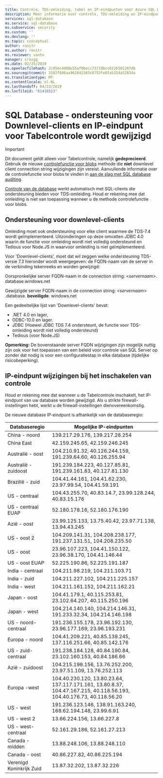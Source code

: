 ```yaml
---
title: Controle, TDS-omleiding, tabel en IP-eindpunten voor Azure SQL Database | Microsoft Docs
description: Meer informatie over controle, TDS-omleiding en IP-eindpunt wijzigingen bij het implementeren van tabelcontrole in Azure SQL Database.
services: sql-database
ms.service: sql-database
ms.subservice: security
ms.custom: ''
ms.devlang: ''
ms.topic: conceptual
author: ronitr
ms.author: ronitr
ms.reviewer: vanto
manager: craigg
ms.date: 02/25/2019
ms.openlocfilehash: 2c95ec4d88e55af0becc73719bcc6126501267db
ms.sourcegitcommit: 3102f886aa962842303c8753fe8fa5324a52834a
ms.translationtype: MT
ms.contentlocale: nl-NL
ms.lasthandoff: 04/23/2019
ms.locfileid: "61416523"
---
```

# <a name="sql-database----downlevel-clients-support-and-ip-endpoint-changes-for-table-auditing"></a>SQL Database - ondersteuning voor Downlevel-clients en IP-eindpunt voor Tabelcontrole wordt gewijzigd

> [!IMPORTANT]
> Dit document geldt alleen voor Tabelcontrole, namelijk **gedeprecieerd**.<br>
> Gebruik de nieuwe [controlefunctie voor blobs](sql-database-auditing.md) methode die **niet** downlevel client connection string wijzigingen zijn vereist. Aanvullende informatie over de controlefunctie voor blobs te vinden in [aan de slag met SQL database auditing](sql-database-auditing.md).

[Controle van de database](sql-database-auditing.md) werkt automatisch met SQL-clients die ondersteuning bieden voor TDS-omleiding. Houd er rekening mee dat omleiding is niet van toepassing wanneer u de methode controlefunctie voor blobs.

## <a id="subheading-1"></a>Ondersteuning voor downlevel-clients

Omleiding moet ook ondersteuning voor elke client waarmee de TDS-7.4 wordt geïmplementeerd. Uitzonderingen op deze omvatten JDBC 4.0 waarin de functie voor omleiding wordt niet volledig ondersteund en Tedious voor Node.JS in waarvoor omleiding is niet geïmplementeerd.

Voor 'Downlevel-clients', moet dat wil zeggen welke ondersteuning TDS-versie 7.3 hieronder wordt weergegeven: de FQDN-naam van de server in de verbinding tekenreeks en worden gewijzigd:

Oorspronkelijke server FQDN-naam in de connection string: <*servernaam*>. database.windows.net

Gewijzigde server FQDN-naam in de connection string: <*servernaam*> .database. **beveiligde**. windows.net

Een gedeeltelijke lijst van 'Downlevel-clients' bevat:

* .NET 4.0 en lager,
* ODBC-10.0 en lager.
* JDBC (Hoewel JDBC TDS 7.4 ondersteunt, de functie voor TDS-omleiding wordt niet volledig ondersteund)
* Tedious (voor Node.JS)

**Opmerking:** De bovenstaande server FQDN wijzigingen zijn mogelijk nuttig zijn ook voor het toepassen van een beleid voor controle van SQL Server op zonder dat nodig is voor een configuratiestap in elke database (tijdelijke risicobeperking).

## <a id="subheading-2"></a>IP-eindpunt wijzigingen bij het inschakelen van controle

Houd er rekening mee dat wanneer u de Tabelcontrole inschakelt, het IP-eindpunt van uw database worden gewijzigd. Als u strikte firewall-instellingen hebt, werkt u de firewall-instellingen dienovereenkomstig.

De nieuwe database IP-eindpunt is afhankelijk van de databaseregio:

| Databaseregio | Mogelijke IP-eindpunten |
| --- | --- |
| China - noord |139.217.29.176, 139.217.28.254 |
| China East |42.159.245.65, 42.159.246.245 |
| Australië - oost |104.210.91.32, 40.126.244.159, 191.239.64.60, 40.126.255.94 |
| Australië - zuidoost |191.239.184.223, 40.127.85.81, 191.239.161.83, 40.127.81.130 |
| Brazilië - zuid |104.41.44.161, 104.41.62.230, 23.97.99.54, 104.41.59.191 |
| US - centraal |104.43.255.70, 40.83.14.7, 23.99.128.244, 40.83.15.176 |
| US - centraal EUAP |52.180.178.16, 52.180.176.190 |
| Azië - oost |23.99.125.133, 13.75.40.42, 23.97.71.138, 13.94.43.245 |
| US - oost 2 |104.209.141.31, 104.208.238.177, 191.237.131.51, 104.208.235.50 |
| US - oost |23.96.107.223, 104.41.150.122, 23.96.38.170, 104.41.146.44 |
| US - oost EUAP |52.225.190.86, 52.225.191.187 |
| India - centraal |104.211.98.219, 104.211.103.71 |
| India - zuid |104.211.227.102, 104.211.225.157 |
| India - west |104.211.161.152, 104.211.162.21 |
| Japan - oost |104.41.179.1, 40.115.253.81, 23.102.64.207, 40.115.250.196 |
| Japan - west |104.214.140.140, 104.214.146.31, 191.233.32.34, 104.214.146.198 |
| US - noord-centraal |191.236.155.178, 23.96.192.130, 23.96.177.169, 23.96.193.231 |
| Europa - noord |104.41.209.221, 40.85.139.245, 137.116.251.66, 40.85.142.176 |
| US - zuid-centraal |191.238.184.128, 40.84.190.84, 23.102.160.153, 40.84.186.66 |
| Azië - zuidoost |104.215.198.156, 13.76.252.200, 23.97.51.109, 13.76.252.113 |
| Europa -west |104.40.230.120, 13.80.23.64, 137.117.171.161, 13.80.8.37, 104.47.167.215, 40.118.56.193, 104.40.176.73, 40.118.56.20 |
| US - west |191.236.123.146, 138.91.163.240, 168.62.194.148, 23.99.6.91 |
| US - west 2 |13.66.224.156, 13.66.227.8 |
| US - west-centraal |52.161.29.186, 52.161.27.213 |
| Canada - midden |13.88.248.106, 13.88.248.110 |
| Canada - oost |40.86.227.82, 40.86.225.194 |
| Verenigd Koninkrijk Zuid |13.87.32.202, 13.87.32.226 |

